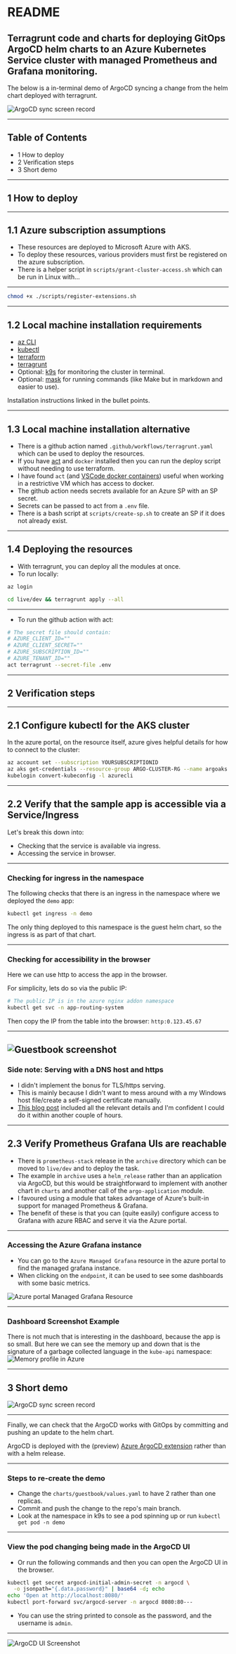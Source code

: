 # README

Terragrunt code and charts for deploying GitOps ArgoCD helm charts to an Azure Kubernetes Service cluster with managed Prometheus and Grafana monitoring.
---

The below is a in-terminal demo of ArgoCD syncing a change from the helm chart deployed with terragrunt.

![ArgoCD sync screen record](./images/demo.gif "Screen Record")

---

## Table of Contents

* 1 How to deploy
* 2 Verification steps
* 3 Short demo

---

## 1 How to deploy

---

## 1.1 Azure subscription assumptions

* These resources are deployed to Microsoft Azure with AKS.
* To deploy these resources, various providers must first be registered on the azure subscription.
* There is a helper script in `scripts/grant-cluster-access.sh` which can be run in Linux with...

---

```bash
chmod +x ./scripts/register-extensions.sh
```

---

## 1.2 Local machine installation requirements

* [az CLI](https://learn.microsoft.com/en-us/cli/azure/install-azure-cli?view=azure-cli-latest)
* [kubectl](https://kubernetes.io/docs/tasks/tools/install-kubectl-linux/)
* [terraform](https://developer.hashicorp.com/terraform/install)
* [terragrunt](https://terragrunt.gruntwork.io/docs/getting-started/install/)
* Optional: [k9s](https://github.com/derailed/k9s) for monitoring the cluster in terminal.
* Optional: [mask](https://github.com/jacobdeichert/mask) for running commands (like Make but in markdown and easier to use).

Installation instructions linked in the bullet 
points.

---

## 1.3 Local machine installation alternative

* There is a github action named `.github/workflows/terragrunt.yaml` which can be used to deploy the resources.
* If you have [act](https://github.com/nektos/act) and `docker` installed then you can run the deploy script without needing to use terraform.
* I have found `act` (and [VSCode docker containers](https://github.com/TomBurdge/rapid_onboarding)) useful when working in a restrictive VM which has access to docker.
* The github action needs secrets available for an Azure SP with an SP secret.
* Secrets can be passed to act from a `.env` file.
* There is a bash script at `scripts/create-sp.sh` to create an SP if it does not already exist.

---

## 1.4 Deploying the resources

* With terragrunt, you can deploy all the modules at once.
* To run locally:

```bash
az login

cd live/dev && terragrunt apply --all
```

---

* To run the github action with act:

```bash
# The secret file should contain:
# AZURE_CLIENT_ID=""
# AZURE_CLIENT_SECRET=""
# AZURE_SUBSCRIPTION_ID=""
# AZURE_TENANT_ID=""
act terragrunt --secret-file .env
```

---

## 2 Verification steps

---

## 2.1 Configure kubectl for the AKS cluster

In the azure portal, on the resource itself, azure gives helpful details for how to connect to the cluster:

```bash
az account set --subscription YOURSUBSCRIPTIONID
az aks get-credentials --resource-group ARGO-CLUSTER-RG --name argoaks --overwrite-existing
kubelogin convert-kubeconfig -l azurecli
```

---

## 2.2 Verify that the sample app is accessible via a Service/Ingress

Let's break this down into:

* Checking that the service is available via ingress.
* Accessing the service in browser.

---

### Checking for ingress in the namespace

The following checks that there is an ingress in the namespace where we deployed the `demo` app:

```bash
kubectl get ingress -n demo
```

The only thing deployed to this namespace is the guest helm chart, so the ingress is as part of that chart.

---

### Checking for accessibility in the browser

Here we can use http to access the app in the browser.

For simplicity, lets do so via the public IP:

```bash
# The public IP is in the azure nginx addon namespace
kubectl get svc -n app-routing-system
```

Then copy the IP from the table into the browser: `http:0.123.45.67`

---

![Guestbook screenshot](./images/guestbook-screenshot.png "Guestbook screenshot")
---

### Side note: Serving with a DNS host and https

* I didn't implement the bonus for TLS/https serving.
* This is mainly because I didn't want to mess around with a my Windows host file/create a self-signed certificate manually.
* [This blog post](https://www.remiceraline.com/blog/aks-application-routing-addon-terraform-setup) included all the relevant details and I'm confident I could do it within another couple of hours.

---

## 2.3 Verify Prometheus Grafana UIs are reachable

* There is `prometheus-stack` release in the `archive` directory which can be moved to `live/dev` and to deploy the task.
* The example in `archive` uses a `helm_release` rather than an application via ArgoCD, but this would be straightforward to implement with another chart in `charts` and another call of the `argo-application` module.
* I favoured using a module that takes advantage of Azure's built-in support for managed Prometheus & Grafana.
* The benefit of these is that you can (quite easily) configure access to Grafana with azure RBAC and serve it via the Azure portal.

---

### Accessing the Azure Grafana instance

* You can go to the `Azure Managed Grafana` resource in the azure portal to find the managed grafana instance.
* When clicking on the `endpoint`, it can be used to see some dashboards with some basic metrics.

![Azure portal Managed Grafana Resource](images/portal-access.png "Managed grafana instance")

---

### Dashboard Screenshot Example

There is not much that is interesting in the dashboard, because the app is so small.
But here we can see the memory up and down that is the signature of a garbage collected language in the `kube-api` namespace:
![Memory profile in Azure](images/memory-profile.png "Grafana Screenshot")

---

## 3 Short demo

![ArgoCD sync screen record](./images/demo.gif "Screen Record")

---
Finally, we can check that the ArgoCD works with GitOps by committing and pushing an update to the helm chart.

ArgoCD is deployed with the (preview) [Azure ArgoCD extension](https://learn.microsoft.com/en-us/azure/azure-arc/kubernetes/tutorial-use-gitops-argocd) rather than with a helm release.

---

### Steps to re-create the demo

* Change the `charts/guestbook/values.yaml` to have 2 rather than one replicas.
* Commit and push the change to the repo's main branch.
* Look at the namespace in k9s to see a pod spinning up or run `kubectl get pod -n demo`

---

### View the pod changing being made in the ArgoCD UI

* Or run the following commands and then you can open the ArgoCD UI in the browser.

```bash
kubectl get secret argocd-initial-admin-secret -n argocd \
  -o jsonpath="{.data.password}" | base64 -d; echo
echo 'Open at http://localhost:8080/'
kubectl port-forward svc/argocd-server -n argocd 8080:80---
```

* You can use the string printed to console as the password, and the username is `admin`.

---
![ArgoCD UI Screenshot](./images/argo-cd-ui-screenshot.png "ArgoCD UI Screenshot")

